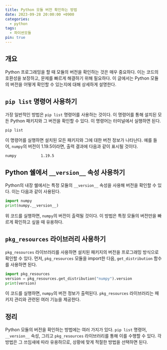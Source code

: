 ```yaml
---
title: Python 모듈 버전 확인하는 방법
date: 2023-09-28 20:00:00 +0900
categories:
  - python
tags:
  - 파이썬모듈
pin: true
---
```


## 개요
Python 프로그래밍을 할 때 모듈의 버전을 확인하는 것은 매우 중요하다. 이는 코드의 호환성을 보장하고, 문제를 빠르게 해결하기 위해 필요하다. 이 글에서는 Python 모듈의 버전을 어떻게 확인할 수 있는지에 대해 상세하게 설명한다.

## `pip list` 명령어 사용하기

가장 일반적인 방법은 `pip list` 명령어를 사용하는 것이다. 이 명령어를 통해 설치된 모든 Python 패키지와 그 버전을 확인할 수 있다. 이 명령어는 터미널에서 실행하면 된다.

```bash
pip list
```

이 명령어를 실행하면 설치된 모든 패키지와 그에 대한 버전 정보가 나타난다. 예를 들어, `numpy`의 버전이 1.19.5이라면, 출력 결과에 다음과 같이 표시될 것이다.

```
numpy           1.19.5
```

## Python 쉘에서 `__version__` 속성 사용하기

Python의 내장 쉘에서는 특정 모듈의 `__version__` 속성을 사용해 버전을 확인할 수 있다. 이는 다음과 같이 사용된다.

```python
import numpy
print(numpy.__version__)
```

위 코드를 실행하면, `numpy`의 버전이 출력될 것이다. 이 방법은 특정 모듈의 버전만을 빠르게 확인하고 싶을 때 유용하다.

## `pkg_resources` 라이브러리 사용하기

`pkg_resources` 라이브러리를 사용하면 설치된 패키지의 버전을 프로그래밍 방식으로 확인할 수 있다. 먼저, `pkg_resources` 모듈을 import한 다음, `get_distribution` 함수를 사용하면 된다.

```python
import pkg_resources
version = pkg_resources.get_distribution("numpy").version
print(version)
```

이 코드를 실행하면, `numpy`의 버전 정보가 출력된다. `pkg_resources` 라이브러리는 패키지 관리와 관련된 여러 기능을 제공한다.

## 정리

Python 모듈의 버전을 확인하는 방법에는 여러 가지가 있다. `pip list` 명령어, `__version__` 속성, 그리고 `pkg_resources` 라이브러리를 통해 이를 수행할 수 있다. 각 방법은 그 쓰임새에 따라 유용하므로, 상황에 맞게 적절한 방법을 선택하면 된다.